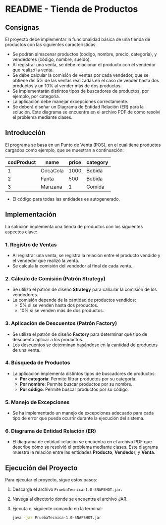 # README - Tienda de Productos

## Consignas

El proyecto debe implementar la funcionalidad básica de una tienda de productos con las siguientes características:

- Se podrán almacenar productos (código, nombre, precio, categoría), y vendedores (código, nombre, sueldo).
- Al registrar una venta, se debe relacionar el producto con el vendedor que realizó la venta.
- Se debe calcular la comisión de ventas por cada vendedor, que se obtiene del 5% de las ventas realizadas en el caso de vender hasta dos productos y un 10% al vender más de dos productos.
- Se implementarán distintos tipos de buscadores de productos, por ejemplo, por categoría.
- La aplicación debe manejar excepciones correctamente.
- Se deberá diseñar un Diagrama de Entidad Relación (ER) para la solución. Este diagrama se encuentra en el archivo PDF de cómo resolví el problema mediante clases.

## Introducción
 El programa se basa en un Punto de Venta (POS), en el cual tiene productos cargados como ejemplo, que se muestran a continuación:

| codProduct | name      | price | category |
|------------|-----------|-------|----------|
| 1          | CocaCola  | 1000  | Bebida   |
| 2          | Fanta     | 500   | Bebida   |
| 3          | Manzana   | 1     | Comida   |
  
- El código para todas las entidades es autogenerado.

## Implementación

La solución implementa una tienda de productos con los siguientes aspectos clave:

### 1. Registro de Ventas

- Al registrar una venta, se registra la relación entre el producto vendido y el vendedor que realizó la venta.
- Se calcula la comisión del vendedor al final de cada venta.

### 2. Cálculo de Comisión (Patrón Strategy)

- Se utiliza el patrón de diseño **Strategy** para calcular la comisión de los vendedores.
- La comisión depende de la cantidad de productos vendidos:
  - 5% si se venden hasta dos productos.
  - 10% si se venden más de dos productos.

### 3. Aplicación de Descuentos (Patrón Factory)

- Se utiliza el patrón de diseño **Factory** para determinar qué tipo de descuento aplicar a los productos.
- Los descuentos se determinan basándose en la cantidad de productos de una venta.

### 4. Búsqueda de Productos

- La aplicación implementa distintos tipos de buscadores de productos:
  - **Por categoría**: Permite filtrar productos por su categoría.
  - **Por nombre**: Permite buscar productos por su nombre.
  - **Por código**: Permite buscar productos por su código.

### 5. Manejo de Excepciones

- Se ha implementado un manejo de excepciones adecuado para cada tipo de error que pueda ocurrir durante la ejecución del sistema.

### 6. Diagrama de Entidad Relación (ER)

- El diagrama de entidad-relación se encuentra en el archivo PDF que describe cómo se resolvió el problema mediante clases. Este diagrama muestra la relación entre las entidades **Producto**, **Vendedor**, y **Venta**.

## Ejecución del Proyecto

Para ejecutar el proyecto, sigue estos pasos:

1. Descarga el archivo `PruebaTecnica-1.0-SNAPSHOT.jar`.
2. Navega al directorio donde se encuentra el archivo JAR.
3. Ejecuta el siguiente comando en la terminal:

    ```bash
    java -jar PruebaTecnica-1.0-SNAPSHOT.jar
    ```
